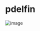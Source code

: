 # pdelfin

![image](https://github.com/user-attachments/assets/984a645c-096d-4b9a-9c5b-44063004cd8c)


